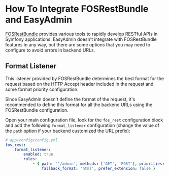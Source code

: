 How To Integrate FOSRestBundle and EasyAdmin
============================================

[FOSRestBundle][1] provides various tools to rapidly develop RESTful APIs in
Symfony applications. EasyAdmin doesn't integrate with FOSRestBundle features in
any way, but there are some options that you may need to configure to avoid
errors in backend URLs.

Format Listener
---------------

This listener provided by FOSRestBundle determines the best format for the
request based on the HTTP Accept header included in the request and some format
priority configuration.

Since EasyAdmin doesn't define the format of the request, it's recommended to
define this format for all the backend URLs using the FOSRestBundle
configuration.

Open your main configuration file, look for the `fos_rest` configuration block
and add the following `format_listener` configuration (change the value of
the `path` option if your backend customized the URL prefix):

```yaml
# app/config/config.yml
fos_rest:
    format_listener:
        enabled: true
        rules:
            - { path: '^/admin', methods: ['GET', 'POST'], priorities: ['html'],
                fallback_format: 'html', prefer_extension: false }
```

[1]: https://github.com/FriendsOfSymfony/FOSRestBundle
